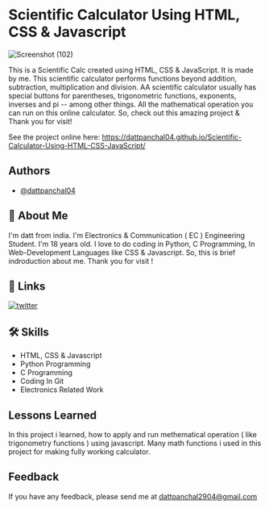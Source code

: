 
# Scientific Calculator Using HTML, CSS & Javascript

![Screenshot (102)](https://user-images.githubusercontent.com/94067118/143278112-ea89e361-3927-4d73-9359-dad50fb096ec.png)

This is a Scientific Calc created using HTML, CSS & JavaScript. It is made by me. This scientific calculator performs functions beyond addition, subtraction, multiplication and division. AA scientific calculator usually has special buttons for parentheses, trigonometric functions, exponents, inverses and pi -- among other things. All the mathematical operation you can run on this online calculator. So, check out this amazing project & Thank you for visit!

See the project online here: https://dattpanchal04.github.io/Scientific-Calculator-Using-HTML-CSS-JavaScript/

## Authors

- [@dattpanchal04](https://github.com/dattpanchal04)


## 🚀 About Me

I'm datt from india. I'm Electronics & Communication ( EC ) Engineering Student. I'm 18 years old. I love to do coding in Python, C Programming, In Web-Development Languages like CSS & Javascript. So, this is brief indroduction about me. Thank you for visit !


## 🔗 Links
[![twitter](https://img.shields.io/badge/twitter-1DA1F2?style=for-the-badge&logo=twitter&logoColor=white)](https://twitter.com/dattpanchal04)


## 🛠 Skills

- HTML, CSS & Javascript
- Python Programming
- C Programming
- Coding In Git
- Electronics Related Work


## Lessons Learned

In this project i learned, how to apply and run methematical operation ( like trigonometry functions ) using javascript. Many math functions i used in this project for making fully working calculator. 


## Feedback

If you have any feedback, please send me at dattpanchal2904@gmail.com

